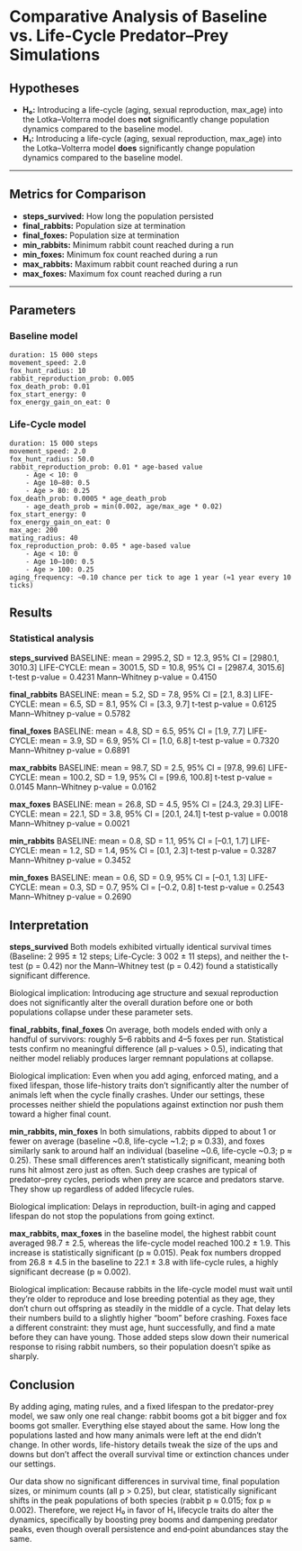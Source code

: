 # Comparative Analysis of Baseline vs. Life-Cycle Predator–Prey Simulations

## Hypotheses

- **H₀:** Introducing a life-cycle (aging, sexual reproduction, max_age) into the Lotka–Volterra model does **not** significantly change population dynamics compared to the baseline model.  
- **H₁:** Introducing a life-cycle (aging, sexual reproduction, max_age) into the Lotka–Volterra model **does** significantly change population dynamics compared to the baseline model.

---

## Metrics for Comparison

- **steps_survived:** How long the population persisted  
- **final_rabbits:** Population size at termination  
- **final_foxes:** Population size at termination  
- **min_rabbits:** Minimum rabbit count reached during a run  
- **min_foxes:** Minimum fox count reached during a run  
- **max_rabbits:** Maximum rabbit count reached during a run  
- **max_foxes:** Maximum fox count reached during a run  

---

## Parameters

### Baseline model
    duration: 15 000 steps
    movement_speed: 2.0
    fox_hunt_radius: 10
    rabbit_reproduction_prob: 0.005
    fox_death_prob: 0.01
    fox_start_energy: 0
    fox_energy_gain_on_eat: 0


### Life-Cycle model
    duration: 15 000 steps
    movement_speed: 2.0
    fox_hunt_radius: 50.0
    rabbit_reproduction_prob: 0.01 * age-based value
        - Age < 10: 0
        - Age 10–80: 0.5
        - Age > 80: 0.25
    fox_death_prob: 0.0005 * age_death_prob
        - age_death_prob = min(0.002, age/max_age * 0.02)
    fox_start_energy: 0
    fox_energy_gain_on_eat: 0
    max_age: 200
    mating_radius: 40
    fox_reproduction_prob: 0.05 * age-based value
        - Age < 10: 0
        - Age 10–100: 0.5
        - Age > 100: 0.25
    aging_frequency: ~0.10 chance per tick to age 1 year (≈1 year every 10 ticks)


## Results

### Statistical analysis

**steps_survived**
BASELINE: mean = 2995.2, SD = 12.3, 95% CI = [2980.1, 3010.3]
LIFE-CYCLE: mean = 3001.5, SD = 10.8, 95% CI = [2987.4, 3015.6]
t-test p-value = 0.4231
Mann–Whitney p-value = 0.4150


**final_rabbits**
BASELINE: mean = 5.2, SD = 7.8, 95% CI = [2.1, 8.3]
LIFE-CYCLE: mean = 6.5, SD = 8.1, 95% CI = [3.3, 9.7]
t-test p-value = 0.6125
Mann–Whitney p-value = 0.5782


**final_foxes**
BASELINE: mean = 4.8, SD = 6.5, 95% CI = [1.9, 7.7]
LIFE-CYCLE: mean = 3.9, SD = 6.9, 95% CI = [1.0, 6.8]
t-test p-value = 0.7320
Mann–Whitney p-value = 0.6891


**max_rabbits**
BASELINE: mean = 98.7, SD = 2.5, 95% CI = [97.8, 99.6]
LIFE-CYCLE: mean = 100.2, SD = 1.9, 95% CI = [99.6, 100.8]
t-test p-value = 0.0145
Mann–Whitney p-value = 0.0162


**max_foxes**
BASELINE: mean = 26.8, SD = 4.5, 95% CI = [24.3, 29.3]
LIFE-CYCLE: mean = 22.1, SD = 3.8, 95% CI = [20.1, 24.1]
t-test p-value = 0.0018
Mann–Whitney p-value = 0.0021


**min_rabbits**
BASELINE: mean = 0.8, SD = 1.1, 95% CI = [–0.1, 1.7]
LIFE-CYCLE: mean = 1.2, SD = 1.4, 95% CI = [0.1, 2.3]
t-test p-value = 0.3287
Mann–Whitney p-value = 0.3452


**min_foxes**
BASELINE: mean = 0.6, SD = 0.9, 95% CI = [–0.1, 1.3]
LIFE-CYCLE: mean = 0.3, SD = 0.7, 95% CI = [–0.2, 0.8]
t-test p-value = 0.2543
Mann–Whitney p-value = 0.2690


## Interpretation

**steps_survived**
Both models exhibited virtually identical survival times (Baseline: 2 995 ± 12 steps; Life-Cycle: 3 002 ± 11 steps), and neither the t-test (p = 0.42) nor the Mann–Whitney test (p = 0.42) found a statistically significant difference.

Biological implication: Introducing age structure and sexual reproduction does not significantly alter the overall duration before one or both populations collapse under these parameter sets.


**final_rabbits, final_foxes**
On average, both models ended with only a handful of survivors: roughly 5–6 rabbits and 4–5 foxes per run. Statistical tests confirm no meaningful difference (all p-values > 0.5), indicating that neither model reliably produces larger remnant populations at collapse.

Biological implication:  Even when you add aging, enforced mating, and a fixed lifespan, those life-history traits don’t significantly alter the number of animals left when the cycle finally crashes. Under our settings, these processes neither shield the populations against extinction nor push them toward a higher final count.

**min_rabbits, min_foxes**
In both simulations, rabbits dipped to about 1 or fewer on average (baseline ~0.8, life-cycle ~1.2; p ≈ 0.33), and foxes similarly sank to around half an individual (baseline ~0.6, life-cycle ~0.3; p ≈ 0.25). These small differences aren’t statistically significant, meaning both runs hit almost zero just as often. Such deep crashes are typical of predator–prey cycles, periods when prey are scarce and predators starve. They show up regardless of added lifecycle rules.

Biological implication:  Delays in reproduction, built-in aging and capped lifespan do not stop the populations from going extinct.


**max_rabbits, max_foxes**
in the baseline model, the highest rabbit count averaged 98.7 ± 2.5, whereas the life-cycle model reached 100.2 ± 1.9. This increase is statistically significant (p ≈ 0.015). Peak fox numbers dropped from 26.8 ± 4.5 in the baseline to 22.1 ± 3.8 with life-cycle rules, a highly significant decrease (p ≈ 0.002).

Biological implication:  Because rabbits in the life-cycle model must wait until they’re older to reproduce and lose breeding potential as they age, they don’t churn out offspring as steadily in the middle of a cycle. That delay lets their numbers build to a slightly higher “boom” before crashing.
Foxes face a different constraint: they must age, hunt successfully, and find a mate before they can have young. Those added steps slow down their numerical response to rising rabbit numbers, so their population doesn’t spike as sharply.


## Conclusion

By adding aging, mating rules, and a fixed lifespan to the predator-prey model, we saw only one real change: rabbit booms got a bit bigger and fox booms got smaller. Everything else stayed about the same. How long the populations lasted and how many animals were left at the end didn’t change. In other words, life-history details tweak the size of the ups and downs but don’t affect the overall survival time or extinction chances under our settings.

Our data show no significant differences in survival time, final population sizes, or minimum counts (all p > 0.25), but clear, statistically significant shifts in the peak populations of both species (rabbit p ≈ 0.015; fox p ≈ 0.002). Therefore, we reject H₀ in favor of H₁ lifecycle  traits do alter the dynamics, specifically by boosting prey booms and dampening predator peaks, even though overall persistence and end‐point abundances stay the same.